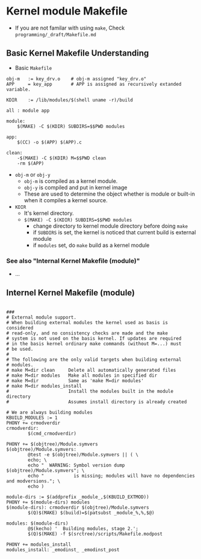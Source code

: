 # Kernel module Makefile

* If you are not familar with using `make`, Check `programming/_draft/Makefile.md`


## Basic Kernel Makefile Understanding


* Basic `Makefile`

```make
obj-m   := key_drv.o    # obj-m assigned "key_drv.o"
APP     = key_app       # APP is assigned as recursively extanded variable.

KDIR    := /lib/modules/$(shell uname -r)/build

all : module app

module:
    $(MAKE) -C $(KDIR) SUBDIRS=$$PWD modules

app:
    $(CC) -o $(APP) $(APP).c

clean:
    -$(MAKE) -C $(KDIR) M=$$PWD clean
    -rm $(APP)
```

* `obj-m` or `obj-y`
    * `obj-m` is compiled as a kernel module.
    * `obj-y` is compiled and put in kernel image
    * These are used to determine the object whether is module or built-in
      when it compiles a kernel source.
* `KDIR`
    * It's kernel directory.
    * `$(MAKE) -C $(KDIR) SUBDIRS=$$PWD modules`
        * change directory to kernel module directory before doing `make`
        * if `SUBDIRS` is set, the kernel is noticed that current build is external module
        * if `modules` set, do `make` build as a kernel module


### See also "Internal Kernel Makefile (module)"

* ...

## Internel Kernel Makefile (module)

```make

###
# External module support.
# When building external modules the kernel used as basis is considered
# read-only, and no consistency checks are made and the make
# system is not used on the basis kernel. If updates are required
# in the basis kernel ordinary make commands (without M=...) must
# be used.
#
# The following are the only valid targets when building external
# modules.
# make M=dir clean     Delete all automatically generated files
# make M=dir modules   Make all modules in specified dir
# make M=dir           Same as 'make M=dir modules'
# make M=dir modules_install
#                      Install the modules built in the module directory
#                      Assumes install directory is already created

# We are always building modules
KBUILD_MODULES := 1
PHONY += crmodverdir
crmodverdir:
        $(cmd_crmodverdir)

PHONY += $(objtree)/Module.symvers
$(objtree)/Module.symvers:
        @test -e $(objtree)/Module.symvers || ( \
        echo; \
        echo "  WARNING: Symbol version dump $(objtree)/Module.symvers"; \
        echo "           is missing; modules will have no dependencies and modversions."; \
        echo )

module-dirs := $(addprefix _module_,$(KBUILD_EXTMOD))
PHONY += $(module-dirs) modules
$(module-dirs): crmodverdir $(objtree)/Module.symvers
        $(Q)$(MAKE) $(build)=$(patsubst _module_%,%,$@)

modules: $(module-dirs)
        @$(kecho) '  Building modules, stage 2.';
        $(Q)$(MAKE) -f $(srctree)/scripts/Makefile.modpost

PHONY += modules_install
modules_install: _emodinst_ _emodinst_post


```
